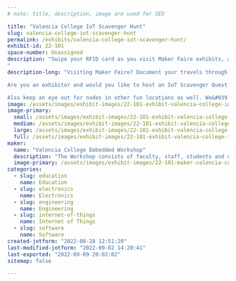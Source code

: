 ```yaml
---
# note: title, description, image are used for SEO

title: "Valencia College IoT Scavenger Hunt"
slug: valencia-college-iot-scavenger-hunt
permalink: /exhibits/valencia-college-iot-scavenger-hunt/
exhibit-id: 22-101
space-number: Unassigned
description: "Swipe your RFID card as you visit Maker Faire exhibits, and you COULD win a prize.....
"
description-long: "Visiting Maker Faire? Document your travels through Maker Faire by scanning your RFID card on the IoT node at each participating exhibit. Track your progress and compete to visit more exhibits than your friends in a set period of time. Win swag and get a certificate mapping your participation

Are you an exhibitor and would you like to host an IoT Scavenger Quest Station? As an exhibitor all you have to do to host a station is agree is to let us put the station somewhere in your booth accessible to the public

Also keep an eye out for nodes in other fun locations as well. We&#039;re hoping that the Scavenger Quest will encourage folks to roam more widely around Maker Faire, and bring them into contact with more exhibitors.  "
image: /assets/images/exhibit-images/22-101-exhibit-valencia-college-iot-scavenger-hunt-scavenger-hunt-box-shows-googy-eye-large.jpg
image-primary: 
  small: /assets/images/exhibit-images/22-101-exhibit-valencia-college-iot-scavenger-hunt-scavenger-hunt-box-shows-googy-eye-small.jpg
  medium: /assets/images/exhibit-images/22-101-exhibit-valencia-college-iot-scavenger-hunt-scavenger-hunt-box-shows-googy-eye-medium.jpg
  large: /assets/images/exhibit-images/22-101-exhibit-valencia-college-iot-scavenger-hunt-scavenger-hunt-box-shows-googy-eye-large.jpg
  full: /assets/images/exhibit-images/22-101-exhibit-valencia-college-iot-scavenger-hunt-scavenger-hunt-box-shows-googy-eye-full.jpg
maker: 
  name: "Valencia College Embedded Workshop"
  description: "The Workshop consists of faculty, staff, students and community partners all of whom work together to learn and apply knowledge of microcomputer software, hardware and related electronics to physical computing."
  image-primary: /assets/images/exhibit-images/22-101-maker-valencia-college-iot-scavenger-hunt-vc-primary-coated-4c-medium.jpg
categories: 
  - slug: education
    name: Education
  - slug: electronics
    name: Electronics
  - slug: engineering
    name: Engineering
  - slug: internet-of-things
    name: Internet of Things
  - slug: software
    name: Software
created-jotform: "2022-08-28 12:51:20"
last-modified-jotform: "2022-09-02 14:20:41"
last-exported: "2022-09-09 20:02:02"
sitemap: false

---
```


